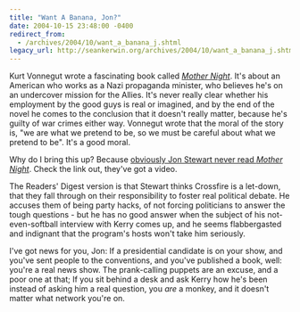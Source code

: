 ```yaml
---
title: "Want A Banana, Jon?"
date: 2004-10-15 23:48:00 -0400
redirect_from:
  - /archives/2004/10/want_a_banana_j.shtml
legacy_url: http://seankerwin.org/archives/2004/10/want_a_banana_j.shtml
---
```

Kurt Vonnegut wrote a fascinating book called [_Mother Night_](http://www.amazon.com/exec/obidos/tg/detail/-/0440158532/002-5459278-5122410?v=glance). It's about an American who works as a Nazi propaganda minister, who believes he's on an undercover mission for the Allies. It's never really clear whether his employment by the good guys is real or imagined, and by the end of the novel he comes to the conclusion that it doesn't really matter, because he's guilty of war crimes either way. Vonnegut wrote that the moral of the story is, "we are what we pretend to be, so we must be careful about what we pretend to be". It's a good moral.

Why do I bring this up? Because [obviously Jon Stewart never read _Mother Night_](http://randomfoo.net/?p=2004_10_00_archive.inc#crossfire). Check the link out, they've got a video.

The Readers' Digest version is that Stewart thinks Crossfire is a let-down, that they fall through on their responsibility to foster real political debate. He accuses them of being party hacks, of not forcing politicians to answer the tough questions - but he has no good answer when the subject of his not-even-softball interview with Kerry comes up, and he seems flabbergasted and indignant that the program's hosts won't take him seriously.

I've got news for you, Jon: If a presidential candidate is on your show, and you've sent people to the conventions, and you've published a book, well: you're a real news show. The prank-calling puppets are an excuse, and a poor one at that; If you sit behind a desk and ask Kerry how he's been instead of asking him a real question, you _are_ a monkey, and it doesn't matter what network you're on.
